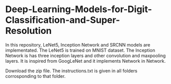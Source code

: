 # Deep-Learning-Models-for-Digit-Classification-and-Super-Resolution

In this repository, LeNet5, Inception Network and SRCNN models are implementated. 
The LeNet5 is trained on MNIST dataset.
The Inception Network is has three inception layers and other convolution and maxpooling layers. It is inspired from GoogLeNet and it implements Network in Network.

Download the zip file. The instructions.txt is given in all folders corrosponding to that folder.
